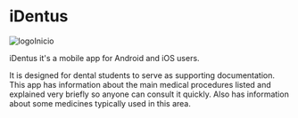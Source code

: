 # iDentus
![logoInicio](https://user-images.githubusercontent.com/34598984/164944626-db0a21b7-4436-440e-adeb-8fbd468f7ae1.png)

iDentus it's a mobile app for Android and iOS users.

It is designed for dental students to serve as supporting documentation. 
This app has information about the main medical procedures listed and explained very briefly so anyone can consult it quickly.
Also has information about some medicines typically used in this area.


